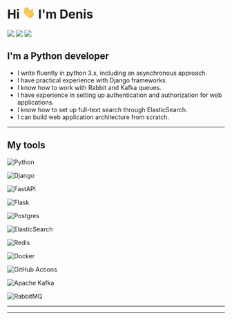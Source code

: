 # Hi <img src="https://raw.githubusercontent.com/ABSphreak/ABSphreak/master/gifs/Hi.gif" width="30px"> I'm Denis

[<img height="30" src="https://img.shields.io/badge/Telegram-2CA5E0?style=for-the-badge&logo=telegram&logoColor=white" />][telegram]
[<img height="30" src = "https://img.shields.io/badge/Discord-7289DA?style=for-the-badge&logo=discord&logoColor=white">][discord] 
[<img height="30" src="https://img.shields.io/badge/Gmail-D14836?style=for-the-badge&logo=gmail&logoColor=white" />][gmail]

## I'm a Python developer

- I write fluently in python 3.x, including an asynchronous approach.
- I have practical experience with Django frameworks.
- I know how to work with Rabbit and Kafka queues. 
- I have experience in setting up authentication and authorization for web applications. 
- I know how to set up full-text search through ElasticSearch. 
- I can build web application architecture from scratch.

---

## My tools

  ![Python](https://img.shields.io/badge/python-3670A0?style=for-the-badge&logo=python&logoColor=ffdd54)
  
  ![Django](https://img.shields.io/badge/django-%23092E20.svg?style=for-the-badge&logo=django&logoColor=white)
  
  ![FastAPI](https://img.shields.io/badge/FastAPI-005571?style=for-the-badge&logo=fastapi)
  
  ![Flask](https://img.shields.io/badge/flask-%23000.svg?style=for-the-badge&logo=flask&logoColor=white)
  
  ![Postgres](https://img.shields.io/badge/postgres-%23316192.svg?style=for-the-badge&logo=postgresql&logoColor=white)
  
  ![ElasticSearch](https://img.shields.io/badge/-ElasticSearch-005571?style=for-the-badge&logo=elasticsearch)
  
  ![Redis](https://img.shields.io/badge/redis-%23DD0031.svg?style=for-the-badge&logo=redis&logoColor=white)
  
  ![Docker](https://img.shields.io/badge/docker-%230db7ed.svg?style=for-the-badge&logo=docker&logoColor=white)
  
  ![GitHub Actions](https://img.shields.io/badge/github%20actions-%232671E5.svg?style=for-the-badge&logo=githubactions&logoColor=white)
  
  ![Apache Kafka](https://img.shields.io/badge/Apache%20Kafka-000?style=for-the-badge&logo=apachekafka)
  
  ![RabbitMQ](https://img.shields.io/badge/Rabbitmq-FF6600?style=for-the-badge&logo=rabbitmq&logoColor=white)


---

[telegram]: https://t.me/DenisDuginov
[discord]: https://discord.com/users/0113
[gmail]: mailto:denisduginov17@gmail.com

---

